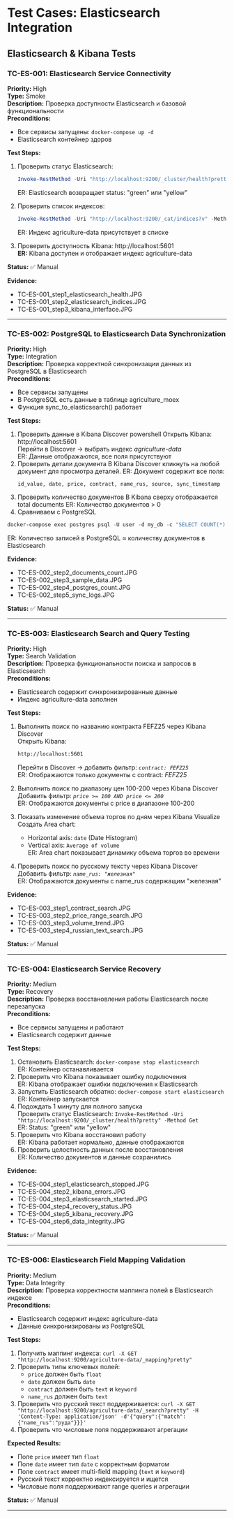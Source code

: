 # Test Cases: Elasticsearch Integration

## Elasticsearch & Kibana Tests

### TC-ES-001: Elasticsearch Service Connectivity
**Priority:** High  
**Type:** Smoke  
**Description:** Проверка доступности Elasticsearch и базовой функциональности  
**Preconditions:**
- Все сервисы запущены: `docker-compose up -d`
- Elasticsearch контейнер здоров

**Test Steps:**
1. Проверить статус Elasticsearch: 
   ```powershell
   Invoke-RestMethod -Uri "http://localhost:9200/_cluster/health?pretty" -Method Get
   ```
   ER: Elasticsearch возвращает status: "green" или "yellow"
   
2. Проверить список индексов: 
   ```powershell
   Invoke-RestMethod -Uri "http://localhost:9200/_cat/indices?v" -Method Get
   ```
   ER: Индекс agriculture-data присутствует в списке
   
3. Проверить доступность Kibana: http://localhost:5601  
   **ER:** Kibana доступен и отображает индекс agriculture-data

**Status:** ✅ Manual

**Evidence:**
- TC-ES-001_step1_elasticsearch_health.JPG
- TC-ES-001_step2_elasticsearch_indices.JPG  
- TC-ES-001_step3_kibana_interface.JPG

---
### TC-ES-002: PostgreSQL to Elasticsearch Data Synchronization
**Priority:** High  
**Type:** Integration  
**Description:** Проверка корректной синхронизации данных из PostgreSQL в Elasticsearch  
**Preconditions:**
- Все сервисы запущены
- В PostgreSQL есть данные в таблице agriculture_moex
- Функция sync_to_elasticsearch() работает

**Test Steps:**
1. Проверить данные в Kibana Discover
powershell
   Открыть Kibana: http://localhost:5601    
   Перейти в Discover → выбрать индекс *agriculture-data*  
   ER: Данные отображаются, все поля присутствуют
2. Проверить детали документа
   В Kibana Discover кликнуть на любой документ для просмотра деталей.
   ER: Документ содержит все поля:
   ```
   id_value, date, price, contract, name_rus, source, sync_timestamp
   ```
4. Проверить количество документов
   В Kibana сверху отображается total documents
   ER: Количество документов > 0
5. Сравниваем с PostgreSQL 
```powershell
docker-compose exec postgres psql -U user -d my_db -c "SELECT COUNT(*) FROM agriculture_moex;"
```
   ER: Количество записей в PostgreSQL ≈ количеству документов в Elasticsearch

**Evidence:**

- TC-ES-002_step2_documents_count.JPG
- TC-ES-002_step3_sample_data.JPG
- TC-ES-002_step4_postgres_count.JPG
- TC-ES-002_step5_sync_logs.JPG

**Status:** ✅ Manual

---

### TC-ES-003: Elasticsearch Search and Query Testing
**Priority:** High  
**Type:** Search Validation  
**Description:** Проверка функциональности поиска и запросов в Elasticsearch  
**Preconditions:**
- Elasticsearch содержит синхронизированные данные
- Индекс agriculture-data заполнен

**Test Steps:**
1. Выполнить поиск по названию контракта FEFZ25 через Kibana Discover  
   Открыть Kibana:
   ```bash
   http://localhost:5601
   ``` 
   Перейти в Discover → добавить фильтр: *`contract: FEFZ25`*  
   ER: Отображаются только документы с contract: *FEFZ25*

2. Выполнить поиск по диапазону цен 100-200 через Kibana Discover  
   Добавить фильтр: *`price >= 100 AND price <= 200`*  
   ER: Отображаются документы с price в диапазоне 100-200

3. Показать изменение объема торгов по дням через Kibana Visualize  
   Создать Area chart:  
   - Horizontal axis: `date` (Date Histogram)  
   - Vertical axis: `Average of volume`  
   ER: Area chart показывает динамику объема торгов во времени

4. Проверить поиск по русскому тексту через Kibana Discover  
   Добавить фильтр: *`name_rus: "железная"`*  
   ER: Отображаются документы с name_rus содержащим "железная"

**Evidence:**
- TC-ES-003_step1_contract_search.JPG
- TC-ES-003_step2_price_range_search.JPG 
- TC-ES-003_step3_volume_trend.JPG
- TC-ES-003_step4_russian_text_search.JPG

**Status:** ✅ Manual

---
### TC-ES-004: Elasticsearch Service Recovery
**Priority:** Medium  
**Type:** Recovery  
**Description:** Проверка восстановления работы Elasticsearch после перезапуска  
**Preconditions:**
- Все сервисы запущены и работают
- Elasticsearch содержит данные

**Test Steps:**
1. Остановить Elasticsearch: `docker-compose stop elasticsearch`  
   ER: Контейнер останавливается
2. Проверить что Kibana показывает ошибку подключения  
   ER: Kibana отображает ошибки подключения к Elasticsearch
3. Запустить Elasticsearch обратно: `docker-compose start elasticsearch`  
   ER: Контейнер запускается
4. Подождать 1 минуту для полного запуска  
   Проверить статус Elasticsearch: `Invoke-RestMethod -Uri "http://localhost:9200/_cluster/health?pretty" -Method Get`  
   ER: Status: "green" или "yellow"
5. Проверить что Kibana восстановил работу   
   ER: Kibana работает нормально, данные отображаются  
6. Проверить целостность данных после восстановления  
   ER: Количество документов и данные сохранились

**Evidence:**
- TC-ES-004_step1_elasticsearch_stopped.JPG
- TC-ES-004_step2_kibana_errors.JPG
- TC-ES-004_step3_elasticsearch_started.JPG
- TC-ES-004_step4_recovery_status.JPG
- TC-ES-004_step5_kibana_recovery.JPG
- TC-ES-004_step6_data_integrity.JPG



**Status:** ✅ Manual

---
### TC-ES-006: Elasticsearch Field Mapping Validation
**Priority:** Medium  
**Type:** Data Integrity  
**Description:** Проверка корректности маппинга полей в Elasticsearch индексе  
**Preconditions:**
- Elasticsearch содержит индекс agriculture-data
- Данные синхронизированы из PostgreSQL

**Test Steps:**
1. Получить маппинг индекса: `curl -X GET "http://localhost:9200/agriculture-data/_mapping?pretty"`
2. Проверить типы ключевых полей:
   - `price` должен быть `float`
   - `date` должен быть `date`
   - `contract` должен быть `text` и `keyword`
   - `name_rus` должен быть `text`
3. Проверить что русский текст поддерживается: `curl -X GET "http://localhost:9200/agriculture-data/_search?pretty" -H 'Content-Type: application/json' -d'{"query":{"match":{"name_rus":"руда"}}}'`
4. Проверить что числовые поля поддерживают агрегации

**Expected Results:**
- Поле `price` имеет тип `float`
- Поле `date` имеет тип `date` с корректным форматом
- Поле `contract` имеет multi-field mapping (`text` и `keyword`)
- Русский текст корректно индексируется и ищется
- Числовые поля поддерживают range queries и агрегации

**Status:** ✅ Manual

---





